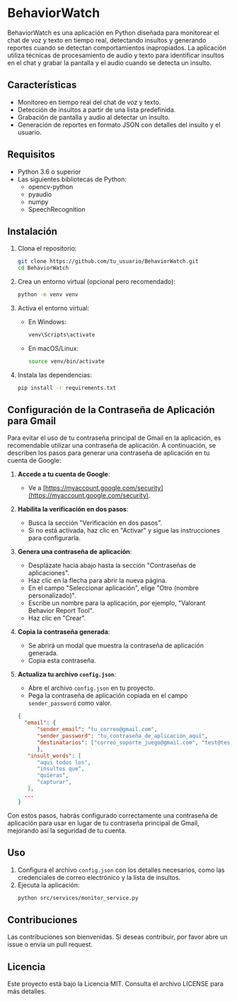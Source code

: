 # BehaviorWatch

BehaviorWatch es una aplicación en Python diseñada para monitorear el chat de voz y texto en tiempo real, detectando insultos y generando reportes cuando se detectan comportamientos inapropiados. La aplicación utiliza técnicas de procesamiento de audio y texto para identificar insultos en el chat y grabar la pantalla y el audio cuando se detecta un insulto.

## Características

- Monitoreo en tiempo real del chat de voz y texto.
- Detección de insultos a partir de una lista predefinida.
- Grabación de pantalla y audio al detectar un insulto.
- Generación de reportes en formato JSON con detalles del insulto y el usuario.

## Requisitos

- Python 3.6 o superior
- Las siguientes bibliotecas de Python:
  - opencv-python
  - pyaudio
  - numpy
  - SpeechRecognition

## Instalación

1. Clona el repositorio:
   ```bash
   git clone https://github.com/tu_usuario/BehaviorWatch.git
   cd BehaviorWatch
   ```

2. Crea un entorno virtual (opcional pero recomendado):
   ```bash
   python -m venv venv
   ```

3. Activa el entorno virtual:
   - En Windows:
     ```bash
     venv\Scripts\activate
     ```
   - En macOS/Linux:
     ```bash
     source venv/bin/activate
     ```

4. Instala las dependencias:
   ```bash
   pip install -r requirements.txt
   ```


## Configuración de la Contraseña de Aplicación para Gmail

Para evitar el uso de tu contraseña principal de Gmail en la aplicación, es recomendable utilizar una contraseña de aplicación. A continuación, se describen los pasos para generar una contraseña de aplicación en tu cuenta de Google:

1. **Accede a tu cuenta de Google**:
   - Ve a [https://myaccount.google.com/security](https://myaccount.google.com/security).

2. **Habilita la verificación en dos pasos**:
   - Busca la sección "Verificación en dos pasos".
   - Si no está activada, haz clic en "Activar" y sigue las instrucciones para configurarla.

3. **Genera una contraseña de aplicación**:
   - Desplázate hacia abajo hasta la sección "Contraseñas de aplicaciones".
   - Haz clic en la flecha para abrir la nueva página.
   - En el campo "Seleccionar aplicación", elige "Otro (nombre personalizado)".
   - Escribe un nombre para la aplicación, por ejemplo, "Valorant Behavior Report Tool".
   - Haz clic en "Crear".

4. **Copia la contraseña generada**:
   - Se abrirá un modal que muestra la contraseña de aplicación generada.
   - Copia esta contraseña.

5. **Actualiza tu archivo `config.json`**:
   - Abre el archivo `config.json` en tu proyecto.
   - Pega la contraseña de aplicación copiada en el campo `sender_password` como valor.

   ```json
   {
     "email": {
         "sender_email": "tu_correo@gmail.com",
         "sender_password": "tu_contraseña_de_aplicación_aquí",
         "destinatarios": ["correo_soporte_juego@gmail.com", "test@test.com"]
         },
      "insult_words": [
         "aqui todos los",
         "insultos que",
         "quieras",
         "capturar",
      ],
     ...
   }
   ```

Con estos pasos, habrás configurado correctamente una contraseña de aplicación para usar en lugar de tu contraseña principal de Gmail, mejorando así la seguridad de tu cuenta.



## Uso

1. Configura el archivo `config.json` con los detalles necesarios, como las credenciales de correo electrónico y la lista de insultos.
2. Ejecuta la aplicación:
   ```bash
   python src/services/monitor_service.py
   ```

## Contribuciones

Las contribuciones son bienvenidas. Si deseas contribuir, por favor abre un issue o envía un pull request.

## Licencia

Este proyecto está bajo la Licencia MIT. Consulta el archivo LICENSE para más detalles.

